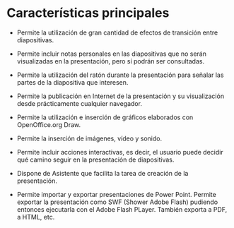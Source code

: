 # Características principales

- Permite la utilización de gran cantidad de efectos de transición entre diapositivas.

- Permite incluir notas personales en las diapositivas que no serán visualizadas en la presentación, pero sí podrán ser consultadas.

- Permite la utilización del ratón durante la presentación para señalar las partes de la diapositiva que interesen.

- Permite la publicación en Internet de la presentación y su visualización desde prácticamente cualquier navegador.

- Permite la utilización e inserción de gráficos elaborados con OpenOffice.org Draw.

- Permite la inserción de imágenes, vídeo y sonido.

- Permite incluir acciones interactivas, es decir, el usuario puede decidir qué camino seguir en la presentación de diapositivas.

- Dispone de Asistente que facilita la tarea de creación de la presentación.

- Permite importar y exportar presentaciones de Power Point.
Permite exportar la presentación como SWF (Shower Adobe Flash) pudiendo entonces ejecutarla con el Adobe Flash PLayer. También exporta a PDF, a HTML, etc.

